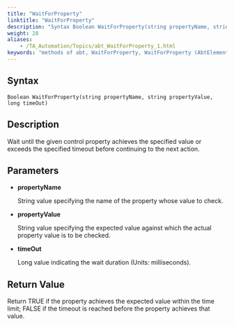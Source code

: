 ```yaml
--- 
title: "WaitForProperty"
linktitle: "WaitForProperty"
description: "Syntax Boolean WaitForProperty(string propertyName, string propertyValue, long timeOut) Description Wait until the given control property achieves the specified value or exceeds the specified timeout ..."
weight: 28
aliases: 
    - /TA_Automation/Topics/abt_WaitForProperty_1.html
keywords: "methods of abt, WaitForProperty, WaitForProperty (AbtElement), AbtElement, waitforproperty, abtelement waitforproperty, wait until given property of control achieves expected value, wait until given property of control exceed specified timeout"
---
```


## Syntax

`Boolean WaitForProperty(string propertyName, string propertyValue, long timeOut)`

## Description

Wait until the given control property achieves the specified value or exceeds the specified timeout before continuing to the next action.

## Parameters

-   **propertyName**

    String value specifying the name of the property whose value to check.

-   **propertyValue**

    String value specifying the expected value against which the actual property value is to be checked.

-   **timeOut**

    Long value indicating the wait duration \(Units: milliseconds\).


## Return Value

Return TRUE if the property achieves the expected value within the time limit; FALSE if the timeout is reached before the property achieves that value.



